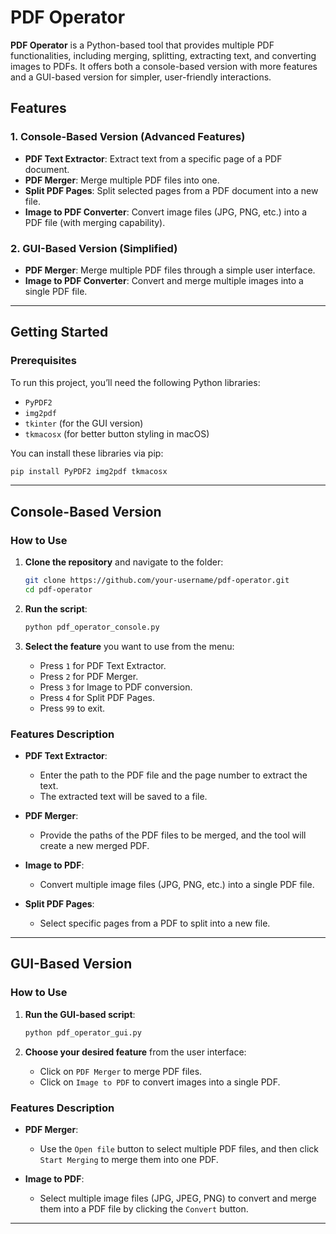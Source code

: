 # PDF Operator

**PDF Operator** is a Python-based tool that provides multiple PDF functionalities, including merging, splitting, extracting text, and converting images to PDFs. It offers both a console-based version with more features and a GUI-based version for simpler, user-friendly interactions.

## Features

### 1. Console-Based Version (Advanced Features)
- **PDF Text Extractor**: Extract text from a specific page of a PDF document.
- **PDF Merger**: Merge multiple PDF files into one.
- **Split PDF Pages**: Split selected pages from a PDF document into a new file.
- **Image to PDF Converter**: Convert image files (JPG, PNG, etc.) into a PDF file (with merging capability).

### 2. GUI-Based Version (Simplified)
- **PDF Merger**: Merge multiple PDF files through a simple user interface.
- **Image to PDF Converter**: Convert and merge multiple images into a single PDF file.

---

## Getting Started

### Prerequisites
To run this project, you’ll need the following Python libraries:
- `PyPDF2`
- `img2pdf`
- `tkinter` (for the GUI version)
- `tkmacosx` (for better button styling in macOS)

You can install these libraries via pip:
```bash
pip install PyPDF2 img2pdf tkmacosx
```

---

## Console-Based Version

### How to Use

1. **Clone the repository** and navigate to the folder:
    ```bash
    git clone https://github.com/your-username/pdf-operator.git
    cd pdf-operator
    ```

2. **Run the script**:
    ```bash
    python pdf_operator_console.py
    ```

3. **Select the feature** you want to use from the menu:
    - Press `1` for PDF Text Extractor.
    - Press `2` for PDF Merger.
    - Press `3` for Image to PDF conversion.
    - Press `4` for Split PDF Pages.
    - Press `99` to exit.

### Features Description

- **PDF Text Extractor**:
    - Enter the path to the PDF file and the page number to extract the text.
    - The extracted text will be saved to a file.

- **PDF Merger**:
    - Provide the paths of the PDF files to be merged, and the tool will create a new merged PDF.

- **Image to PDF**:
    - Convert multiple image files (JPG, PNG, etc.) into a single PDF file.

- **Split PDF Pages**:
    - Select specific pages from a PDF to split into a new file.

---

## GUI-Based Version

### How to Use

1. **Run the GUI-based script**:
    ```bash
    python pdf_operator_gui.py
    ```

2. **Choose your desired feature** from the user interface:
    - Click on `PDF Merger` to merge PDF files.
    - Click on `Image to PDF` to convert images into a single PDF.

### Features Description

- **PDF Merger**:
    - Use the `Open file` button to select multiple PDF files, and then click `Start Merging` to merge them into one PDF.

- **Image to PDF**:
    - Select multiple image files (JPG, JPEG, PNG) to convert and merge them into a PDF file by clicking the `Convert` button.

---
